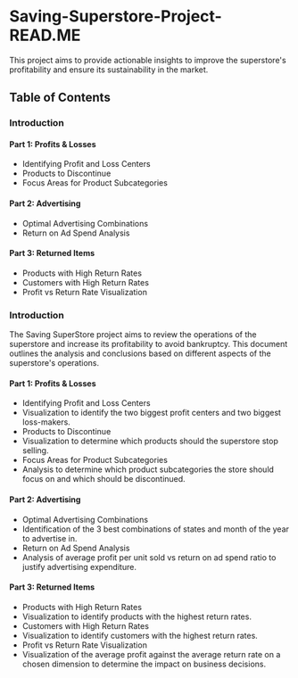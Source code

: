 # Saving-Superstore-Project-READ.ME
This project aims to provide actionable insights to improve the superstore's profitability and ensure its sustainability in the market.
## Table of Contents
### Introduction
#### Part 1: Profits & Losses
* Identifying Profit and Loss Centers
* Products to Discontinue
* Focus Areas for Product Subcategories
#### Part 2: Advertising
* Optimal Advertising Combinations
* Return on Ad Spend Analysis
#### Part 3: Returned Items
* Products with High Return Rates
* Customers with High Return Rates
* Profit vs Return Rate Visualization


### Introduction
The Saving SuperStore project aims to review the operations of the superstore and increase its profitability to avoid bankruptcy. This document outlines the analysis and conclusions based on different aspects of the superstore's operations.

#### Part 1: Profits & Losses
* Identifying Profit and Loss Centers
 * Visualization to identify the two biggest profit centers and two biggest loss-makers.
* Products to Discontinue
 * Visualization to determine which products should the superstore stop selling.
* Focus Areas for Product Subcategories
 * Analysis to determine which product subcategories the store should focus on and which should be discontinued.
#### Part 2: Advertising
* Optimal Advertising Combinations
 * Identification of the 3 best combinations of states and month of the year to advertise in.
* Return on Ad Spend Analysis
 * Analysis of average profit per unit sold vs return on ad spend ratio to justify advertising expenditure.
#### Part 3: Returned Items
* Products with High Return Rates
 * Visualization to identify products with the highest return rates.
* Customers with High Return Rates
 * Visualization to identify customers with the highest return rates.
* Profit vs Return Rate Visualization
 * Visualization of the average profit against the average return rate on a chosen dimension to determine the impact on business decisions.
